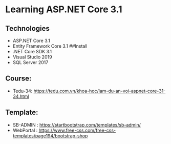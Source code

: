 # Learning ASP.NET Core 3.1
## Technologies
- ASP.NET Core 3.1
- Entity Framework Core 3.1
##Install
- .NET Core SDK 3.1
- Visual Studio 2019
- SQL Server 2017
## Course:
- Tedu-34: https://tedu.com.vn/khoa-hoc/lam-du-an-voi-aspnet-core-31-34.html
## Template:
- SB-ADMIN :  https://startbootstrap.com/templates/sb-admin/
- WebPortal : https://www.free-css.com/free-css-templates/page194/bootstrap-shop